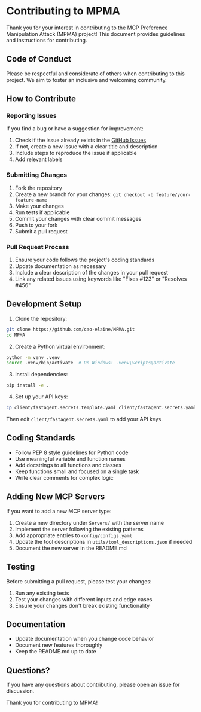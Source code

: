 # Contributing to MPMA

Thank you for your interest in contributing to the MCP Preference Manipulation Attack (MPMA) project! This document provides guidelines and instructions for contributing.

## Code of Conduct

Please be respectful and considerate of others when contributing to this project. We aim to foster an inclusive and welcoming community.

## How to Contribute

### Reporting Issues

If you find a bug or have a suggestion for improvement:

1. Check if the issue already exists in the [GitHub Issues](https://github.com/cao-elaine/MPMA/issues)
2. If not, create a new issue with a clear title and description
3. Include steps to reproduce the issue if applicable
4. Add relevant labels

### Submitting Changes

1. Fork the repository
2. Create a new branch for your changes: `git checkout -b feature/your-feature-name`
3. Make your changes
4. Run tests if applicable
5. Commit your changes with clear commit messages
6. Push to your fork
7. Submit a pull request

### Pull Request Process

1. Ensure your code follows the project's coding standards
2. Update documentation as necessary
3. Include a clear description of the changes in your pull request
4. Link any related issues using keywords like "Fixes #123" or "Resolves #456"

## Development Setup

1. Clone the repository:
```bash
git clone https://github.com/cao-elaine/MPMA.git
cd MPMA
```

2. Create a Python virtual environment:
```bash
python -m venv .venv
source .venv/bin/activate  # On Windows: .venv\Scripts\activate
```

3. Install dependencies:
```bash
pip install -e .
```

4. Set up your API keys:
```bash
cp client/fastagent.secrets.template.yaml client/fastagent.secrets.yaml
```
Then edit `client/fastagent.secrets.yaml` to add your API keys.

## Coding Standards

- Follow PEP 8 style guidelines for Python code
- Use meaningful variable and function names
- Add docstrings to all functions and classes
- Keep functions small and focused on a single task
- Write clear comments for complex logic

## Adding New MCP Servers

If you want to add a new MCP server type:

1. Create a new directory under `Servers/` with the server name
2. Implement the server following the existing patterns
3. Add appropriate entries to `config/configs.yaml`
4. Update the tool descriptions in `utils/tool_descriptions.json` if needed
5. Document the new server in the README.md

## Testing

Before submitting a pull request, please test your changes:

1. Run any existing tests
2. Test your changes with different inputs and edge cases
3. Ensure your changes don't break existing functionality

## Documentation

- Update documentation when you change code behavior
- Document new features thoroughly
- Keep the README.md up to date

## Questions?

If you have any questions about contributing, please open an issue for discussion.

Thank you for contributing to MPMA!
